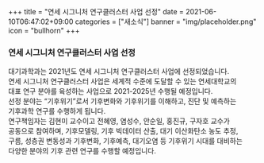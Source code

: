 +++
title = "연세 시그니처 연구클러스터 사업 선정"
date = 2021-06-10T06:47:02+09:00
categories = ["새소식"]
banner = "img/placeholder.png"
icon = "bullhorn"
+++

<!--more-->
### 연세 시그니처 연구클러스터 사업 선정

대기과학과는 2021년도 연세 시그니처 연구클러스터 사업에 선정되었습니다. <br>
연세 시그니처 연구클러스터 사업은 세계적 수준에 도달할 수 있는 연세대학교의 <br>
대표 연구 분야를 육성하는 사업으로 2021-2025년 수행될 예정입니다. <br>
선정 분야는 “기후위기”로서 기후변화와 기후위기를 이해하고, 진단 및 예측하는 <br>
기후과학 연구를 수행하게 됩니다. <br>
연구책임자는 김현미 교수이고 전혜영, 염성수, 안순일, 홍진규, 구자호 교수가 <br>
공동으로 참여하며, 기후모델링, 기후 빅데이터 산출, 대기 이산화탄소 농도 추정, <br>
구름, 성층권 변동성과 기후변화, 기후예측, 대기오염 등 기후위기 시대를 대비하는<br>
다양한 분야의 기후 관련 연구를 수행할 예정입니다. 
